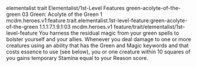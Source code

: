 <ability>
  <metadata>
    <class>elementalist</class>
    <feature_type>trait</feature_type>
    <file_dpath>Elementalist/1st-Level Features</file_dpath>
    <item_id>green-acolyte-of-the-green</item_id>
    <item_index>03</item_index>
    <item_name>Green: Acolyte of the Green</item_name>
    <level>1</level>
    <scc>mcdm.heroes.v1:feature.trait.elementalist.1st-level-feature:green-acolyte-of-the-green</scc>
    <scdc>1.1.1:7.1.9.1:03</scdc>
    <source>mcdm.heroes.v1</source>
    <type>feature/trait/elementalist/1st-level-feature</type>
  </metadata>
  <effects>
    <effect type="mundane">You harness the residual magic from your green spells to bolster yourself and your allies. Whenever you deal damage to one or more creatures using an ability that has the Green and Magic keywords and that costs essence to use (see below), you or one creature within 10 squares of you gains temporary Stamina equal to your Reason score.</effect>
  </effects>
</ability>
